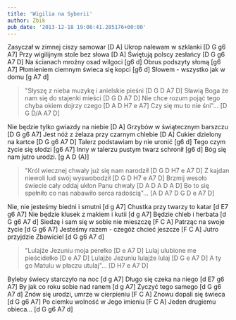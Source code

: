 ```yaml
---
title: 'Wigilia na Syberii'
author: Zbik
pub_date: '2013-12-18 19:06:41.285176+00:00'
---
```


Zasyczał w zimnej ciszy samowar [D A]
Ukrop nalewam w szklanki [D G g6 A7]
Przy wigilijnym stole bez słowa [D A]
Świętują polscy zesłańcy [D G g6 A7 D]
Na ścianach mroźny osad wilgoci [g6 d]
Obrus podszyty słomą [g6 A7]
Płomieniem ciemnym świeca się kopci [g6 d]
Słowem - wszystko jak w domu [g A7 d]

>"Słyszę z nieba muzykę i anielskie pieśni [D G D A7 D]
>Sławią Boga że nam się do stajenki mieści [D G D A7 D]
>Nie chce rozum pojąć tego chyba okiem dojrzy czego [D A D H7 e A7]
>Czy się mu to nie śni"... [D G D/A A7 D]

Nie będzie tylko gwiazdy na niebie [D A]
Grzybów w świątecznym barszczu [D G g6 A7]
Jest nóż z żelaza przy czarnym chlebie [D A]
Cukier dzielony na kartce [D G g6 A7 D]
Talerz podstawiam by nie uronić [g6 d]
Tego czym życie się słodzi [g6 A7]
Inny w talerzu pustym twarz schronił [g6 d]
Bóg się nam jutro urodzi. [g A D (A)]

>"Król wiecznej chwały już się nam narodził [D G D H7 e A7 D]
>Z kajdan niewoli lud swój wyswobodził [D G D H7 e A7 D]
>Brzmij wesoło świecie cały oddaj ukłon Panu chwały [D A D A D A D]
>Bo to się spełniło co nas nabawiło serca radością"... [A D A7 D G D e A7 D]

Nie, nie jesteśmy biedni i smutni [d g A7]
Chustka przy twarzy to katar [d E7 g6 A7]
Nie będzie klusek z makiem i kutii [d g A7]
Będzie chleb i herbata [d G g6 A7 d]
Siedzę i sam się w sobie nie mieszczę [F C A]
Patrząc na swoje życie [d G g6 A7]
Jesteśmy razem - czegóż chcieć jeszcze [F C A]
Jutro przyjdzie Zbawiciel [d G g6 A7 d]

>"Lulajże Jezuniu moja perełko [D e A7 D]
>Lulaj ulubione me pieścidełko [D e A7 D]
>Lulajże Jezuniu lulajże lulaj [D G e A7 D]
>A ty go Matulu w płaczu utulaj"... [D H7 e A7 D]

Byleby świecy starczyło na noc [d g A7]
Długo się czeka na niego [d E7 g6 A7]
By jak co roku sobie nad ranem [d g A7]
Życzyć tego samego [d G g6 A7 d]
Znów się urodzi, umrze w cierpieniu [F C A]
Znowu dopali się świeca [d G g6 A7]
Po ciemku wolność w Jego imieniu [F C A]
Jeden drugiemu obieca... [d G g6 A7 d]